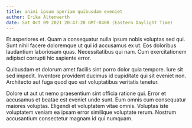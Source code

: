 ```yaml
---
title: animi ipsum aperiam quibusdam eveniet
author: Erika Altenwerth
date: Sat Oct 09 2021 20:47:28 GMT-0400 (Eastern Daylight Time)
---
```

Et asperiores et. Quam a consequatur nulla ipsum nobis voluptas sed qui. Sunt nihil facere doloremque ut qui id accusamus ex ut. Eos doloribus laudantium laboriosam quas. Necessitatibus qui nam. Cum exercitationem adipisci corrupti hic sapiente error.

 Quibusdam et dolorum amet facilis sint porro dolor quia tempore. Iure sit sed impedit. Inventore provident ducimus id cupiditate qui sit eveniet non. Architecto aut fuga quod quo est voluptatibus veritatis tenetur.

 Dolore ut aut ut nemo praesentium sint officia ratione qui. Error et accusamus et beatae est eveniet unde sunt. Eum omnis cum consequatur maiores voluptas. Eligendi et voluptatem vitae omnis. Voluptas iste voluptatem veniam ea ipsam error similique voluptate rerum. Nostrum accusantium consectetur magnam id qui numquam.